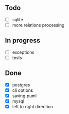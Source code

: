

## Todo

- [ ] sqlite
- [ ] more relations processing
 
## In progress

- [ ] exceptions
- [ ] tests

## Done

- [x] postgres
- [x] cli options
- [x] saving puml
- [x] mysql
- [x] left to right direction
